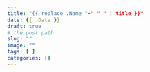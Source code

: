 ```yaml
---
title: "{{ replace .Name "-" " " | title }}"
date: {{ .Date }}
draft: true
# the post path
slug: "" 
image: ""
tags: [ ]
categories: []
---
```



